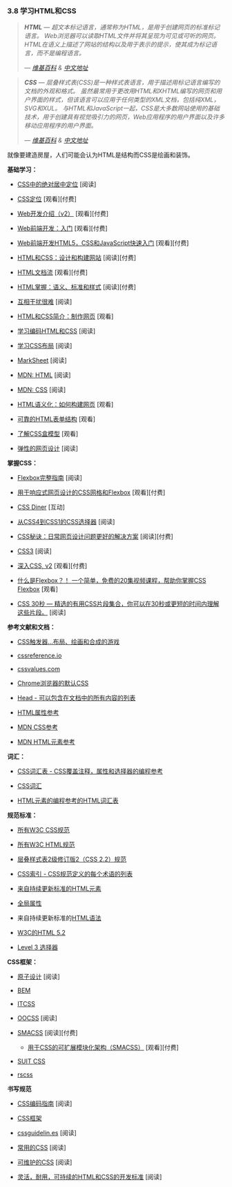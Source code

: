### 3.8 学习HTML和CSS

> *<b>HTML</b> — 超文本标记语言，通常称为HTML，是用于创建网页的标准标记语言。 Web浏览器可以读取HTML文件并将其呈现为可见或可听的网页。 HTML在语义上描述了网站的结构以及用于表示的提示，使其成为标记语言，而不是编程语言。*
>
> *— [维基百科](https://en.wikipedia.org/wiki/HTML) & [中文地址](https://zh.wikipedia.org/wiki/HTML)*
>

> *<b>CSS</b> — 层叠样式表(CSS)是一种样式表语言，用于描述用标记语言编写的文档的外观和格式。 虽然最常用于更改用HTML和XHTML编写的网页和用户界面的样式，但该语言可以应用于任何类型的XML文档，包括纯XML，SVG和XUL。 与HTML和JavaScript一起，CSS是大多数网站使用的基础技术，用于创建具有视觉吸引力的网页，Web应用程序的用户界面以及许多移动应用程序的用户界面。*
>
> *— [维基百科](https://en.wikipedia.org/wiki/Cascading_Style_Sheets) & [中文地址](https://zh.wikipedia.org/wiki/HTML)*

就像要建造房屋，人们可能会认为HTML是结构而CSS是绘画和装饰。

**基础学习：**

* [CSS中的绝对居中定位](http://codepen.io/shshaw/full/gEiDt) \[阅读\]

* [CSS定位](http://www.pluralsight.com/courses/css-positioning-1834) \[观看\]\[付费\]

* [Web开发介绍（v2）](https://frontendmasters.com/courses/web-development-v2/) \[观看\]\[付费\]

* [Web前端开发：入门](http://www.pluralsight.com/courses/front-end-web-development-get-started) \[观看\]\[付费\]

* [Web前端开发HTML5，CSS和JavaScript快速入门](http://www.pluralsight.com/courses/front-end-web-app-html5-javascript-css) \[观看\]\[付费\]

* [HTML和CSS：设计和构建网站](https://www.amazon.com/gp/product/1118008189/?&_encoding=UTF8&tag=frontend-handbook-20&linkCode=ur2&linkId=b1c45ab715f267f7dfed8c981c14eceb&camp=1789&creative=9325) \[阅读\]\[付费\]

* [HTML文档流](http://www.pluralsight.com/courses/html-document-flow-1837) \[观看\]\[付费\]

* [HTML掌握：语义、标准和样式](https://www.amazon.com/gp/product/1590597656/?&_encoding=UTF8&tag=frontend-handbook-20&linkCode=ur2&linkId=a5c4eb997239ea9e57a86456cef7763c&camp=1789&creative=9325) \[阅读\]\[付费\]

* [互相干扰很难](https://internetingishard.com/) \[阅读\]

* [HTML和CSS简介：制作网页](https://www.khanacademy.org/computing/computer-programming/html-css) \[观看\]

* [学习编码HTML和CSS](http://learn.shayhowe.com/html-css/) \[阅读\]

* [学习CSS布局](http://learnlayout.com/) \[阅读\]

* [MarkSheet](http://marksheet.io/) \[阅读\]

* [MDN: HTML](https://developer.mozilla.org/en-US/docs/Learn/HTML) \[阅读\]

* [MDN: CSS](https://developer.mozilla.org/en-US/docs/Learn/CSS) \[阅读\]

* [HTML语义化：如何构建网页](https://webdesign.tutsplus.com/courses/semantic-html-how-to-structure-web-pages) \[观看\]

* [可靠的HTML表单结构](https://webdesign.tutsplus.com/courses/solid-html-form-structure) \[观看\]

* [了解CSS盒模型](https://webdesign.tutsplus.com/courses/understanding-the-css-box-model) \[观看\]

* [弹性的网页设计](https://resilientwebdesign.com/) \[阅读\]

**掌握CSS：**

* [Flexbox完整指南](https://css-tricks.com/snippets/css/a-guide-to-flexbox/) \[阅读\]

* [用于响应式网页设计的CSS网格和Flexbox](https://frontendmasters.com/courses/css-grids-flexbox/) \[观看\]\[付费\]

* [CSS Diner](http://flukeout.github.io/) \[互动\]

* [从CSS4到CSS1的CSS选择器](http://css4-selectors.com/selectors/) \[阅读\]

* [CSS秘诀：日常网页设计问题更好的解决方案](https://www.amazon.com/CSS-Secrets-Solutions-Everyday-Problems/dp/1449372635/?&_encoding=UTF8&tag=frontend-handbook-20&linkCode=ur2&linkId=40a9480c18839b4b2ea798aa2afafd0e&camp=1789&creative=9325) \[阅读\]\[付费\]

* [CSS3](https://developer.mozilla.org/en-US/docs/Web/CSS/CSS3) \[阅读\]

* [深入CSS, v2](https://frontendmasters.com/courses/css-in-depth-v2/) \[观看\]\[付费\]

* [什么是Flexbox？！ 一个简单，免费的20集视频课程，帮助你掌握CSS Flexbox](http://flexbox.io/) \[观看\]

* [CSS 30秒 — 精选的有用CSS片段集合，你可以在30秒或更短的时间内理解这些片段。](https://atomiks.github.io/30-seconds-of-css/) \[阅读\]

**参考文献和文档：**

* [CSS触发器...布局、绘画和合成的游戏](http://csstriggers.com/)

* [cssreference.io](http://cssreference.io/)

* [cssvalues.com](http://cssvalues.com/)

* [Chrome浏览器的默认CSS](https://chromium.googlesource.com/chromium/blink/+/master/Source/core/css/html.css)

* [Head - 可以包含在文档中的所有内容的列表](http://gethead.info/)

* [HTML属性参考](https://developer.mozilla.org/en-US/docs/Web/HTML/Attributes)

* [MDN CSS参考](https://developer.mozilla.org/en-US/docs/Web/CSS/Reference)

* [MDN HTML元素参考](https://developer.mozilla.org/en-US/docs/Web/HTML/Element)

**词汇：**

* [CSS词汇表 - CSS覆盖注释，属性和选择器的编程参考](https://www.codecademy.com/articles/glossary-css)

* [CSS词汇](http://apps.workflower.fi/vocabs/css/en)

* [HTML元素的编程参考的HTML词汇表](https://www.codecademy.com/articles/glossary-html)

**规范标准：**

* [所有W3C CSS规范](http://www.w3.org/Style/CSS/current-work#roadmap)

* [所有W3C HTML规范](http://www.w3.org/standards/techs/html#w3c_all)

* [层叠样式表2级修订版2（CSS 2.2）规范](https://drafts.csswg.org/css2/)

* [CSS索引 - CSS规范定义的每个术语的列表](https://drafts.csswg.org/indexes/)

* [来自持续更新标准的HTML元素](https://html.spec.whatwg.org/multipage/semantics.html#semantics)

* [全局属性](https://developer.mozilla.org/en-US/docs/Web/HTML/Global_attributes)

* 来自持续更新标准的[HTML语法](https://html.spec.whatwg.org/multipage/syntax.html#syntax)

* [W3C的HTML 5.2](http://w3c.github.io/html/)

* [Level 3 选择器](http://www.w3.org/TR/css3-selectors/)

**CSS框架：**

* [原子设计](http://atomicdesign.bradfrost.com/) \[阅读\]

* [BEM](http://getbem.com/introduction/)

* [ITCSS](https://www.xfive.co/blog/itcss-scalable-maintainable-css-architecture/)

* [OOCSS](http://oocss.org/) \[阅读\]

* [SMACSS](https://smacss.com/) \[阅读\]\[付费\]

  * [用于CSS的可扩展模块化架构（SMACSS）](https://frontendmasters.com/courses/smacss/) \[观看\]\[付费\]

* [SUIT CSS](http://suitcss.github.io)

* [rscss](http://rscss.io/)

**书写规范**

* [CSS编码指南](http://codeguide.co/#css) \[阅读\]

* [CSS框架](https://github.com/jareware/css-architecture)

* [cssguidelin.es](http://cssguidelin.es/) \[阅读\]

* [常用的CSS](https://github.com/necolas/idiomatic-css) \[阅读\]

* [可维护的CSS](http://maintainablecss.com/) \[阅读\]

* [灵活，耐用，可持续的HTML和CSS的开发标准](http://mdo.github.io/code-guide/) \[阅读\]

